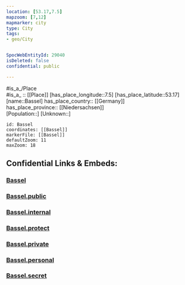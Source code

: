 ```yaml
---
location: [53.17,7.5] 
mapzoom: [7,12] 
mapmarker: city 
type: City
tags:
- geo/City


SpocWebEntityId: 29040
isDeleted: false
confidential: public

---
```

#is_a_/Place  
#is_a_ :: [[Place]] 
[has_place_longitude::7.5] 
[has_place_latitude::53.17] 
[name::Bassel] 
has_place_country:: [[Germany]]  
has_place_province:: [[Niedersachsen]]  
[Population::] 
[Unknown::] 


```leaflet
id: Bassel
coordinates: [[Bassel]] 
markerFile: [[Bassel]] 
defaultZoom: 11 
maxZoom: 18
```


## Confidential Links & Embeds: 

### [Bassel](/_Standards/Earth/Continent/Europe/Europe~Central/Germany/Germany~West/Niedersachsen/counties~Niedersachsen/Leer/cities~Leer/Westoverledingen/boroughs~Westoverledingen/Bassel.md) 

### [Bassel.public](/_public/Earth/Continent/Europe/Europe~Central/Germany/Germany~West/Niedersachsen/counties~Niedersachsen/Leer/cities~Leer/Westoverledingen/boroughs~Westoverledingen/Bassel.public.md) 

### [Bassel.internal](/_internal/Earth/Continent/Europe/Europe~Central/Germany/Germany~West/Niedersachsen/counties~Niedersachsen/Leer/cities~Leer/Westoverledingen/boroughs~Westoverledingen/Bassel.internal.md) 

### [Bassel.protect](/_protect/Earth/Continent/Europe/Europe~Central/Germany/Germany~West/Niedersachsen/counties~Niedersachsen/Leer/cities~Leer/Westoverledingen/boroughs~Westoverledingen/Bassel.protect.md) 

### [Bassel.private](/_private/Earth/Continent/Europe/Europe~Central/Germany/Germany~West/Niedersachsen/counties~Niedersachsen/Leer/cities~Leer/Westoverledingen/boroughs~Westoverledingen/Bassel.private.md) 

### [Bassel.personal](/_personal/Earth/Continent/Europe/Europe~Central/Germany/Germany~West/Niedersachsen/counties~Niedersachsen/Leer/cities~Leer/Westoverledingen/boroughs~Westoverledingen/Bassel.personal.md) 

### [Bassel.secret](/_secret/Earth/Continent/Europe/Europe~Central/Germany/Germany~West/Niedersachsen/counties~Niedersachsen/Leer/cities~Leer/Westoverledingen/boroughs~Westoverledingen/Bassel.secret.md)

